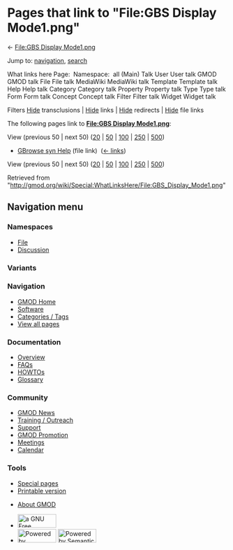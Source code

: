 <div id="mw-page-base" class="noprint">

</div>

<div id="mw-head-base" class="noprint">

</div>

<div id="content" class="mw-body" role="main">

<span id="top"></span>

<div id="mw-js-message" style="display:none;">

</div>



# <span dir="auto">Pages that link to "File:GBS Display Mode1.png"</span>

<div id="bodyContent">

<div id="contentSub">

← [File:GBS Display
Mode1.png](/wiki/File:GBS_Display_Mode1.png "File:GBS Display Mode1.png")

</div>

<div id="jump-to-nav" class="mw-jump">

Jump to: [navigation](#mw-navigation), [search](#p-search)

</div>

<div id="mw-content-text">

What links here Page:  Namespace:  all (Main) Talk User User talk GMOD
GMOD talk File File talk MediaWiki MediaWiki talk Template Template talk
Help Help talk Category Category talk Property Property talk Type Type
talk Form Form talk Concept Concept talk Filter Filter talk Widget
Widget talk

Filters
[Hide](/mediawiki/index.php?title=Special:WhatLinksHere/File:GBS_Display_Mode1.png&hidetrans=1 "Special:WhatLinksHere/File:GBS Display Mode1.png")
transclusions \|
[Hide](/mediawiki/index.php?title=Special:WhatLinksHere/File:GBS_Display_Mode1.png&hidelinks=1 "Special:WhatLinksHere/File:GBS Display Mode1.png")
links \|
[Hide](/mediawiki/index.php?title=Special:WhatLinksHere/File:GBS_Display_Mode1.png&hideredirs=1 "Special:WhatLinksHere/File:GBS Display Mode1.png")
redirects \|
[Hide](/mediawiki/index.php?title=Special:WhatLinksHere/File:GBS_Display_Mode1.png&hideimages=1 "Special:WhatLinksHere/File:GBS Display Mode1.png")
file links

The following pages link to **[File:GBS Display
Mode1.png](/wiki/File:GBS_Display_Mode1.png "File:GBS Display Mode1.png")**:

View (previous 50 \| next 50)
([20](/mediawiki/index.php?title=Special:WhatLinksHere/File:GBS_Display_Mode1.png&limit=20 "Special:WhatLinksHere/File:GBS Display Mode1.png")
\|
[50](/mediawiki/index.php?title=Special:WhatLinksHere/File:GBS_Display_Mode1.png&limit=50 "Special:WhatLinksHere/File:GBS Display Mode1.png")
\|
[100](/mediawiki/index.php?title=Special:WhatLinksHere/File:GBS_Display_Mode1.png&limit=100 "Special:WhatLinksHere/File:GBS Display Mode1.png")
\|
[250](/mediawiki/index.php?title=Special:WhatLinksHere/File:GBS_Display_Mode1.png&limit=250 "Special:WhatLinksHere/File:GBS Display Mode1.png")
\|
[500](/mediawiki/index.php?title=Special:WhatLinksHere/File:GBS_Display_Mode1.png&limit=500 "Special:WhatLinksHere/File:GBS Display Mode1.png"))

- [GBrowse syn Help](/wiki/GBrowse_syn_Help "GBrowse syn Help") (file
  link) ‎ <span class="mw-whatlinkshere-tools">([←
  links](/mediawiki/index.php?title=Special:WhatLinksHere&target=GBrowse+syn+Help "Special:WhatLinksHere"))</span>

View (previous 50 \| next 50)
([20](/mediawiki/index.php?title=Special:WhatLinksHere/File:GBS_Display_Mode1.png&limit=20 "Special:WhatLinksHere/File:GBS Display Mode1.png")
\|
[50](/mediawiki/index.php?title=Special:WhatLinksHere/File:GBS_Display_Mode1.png&limit=50 "Special:WhatLinksHere/File:GBS Display Mode1.png")
\|
[100](/mediawiki/index.php?title=Special:WhatLinksHere/File:GBS_Display_Mode1.png&limit=100 "Special:WhatLinksHere/File:GBS Display Mode1.png")
\|
[250](/mediawiki/index.php?title=Special:WhatLinksHere/File:GBS_Display_Mode1.png&limit=250 "Special:WhatLinksHere/File:GBS Display Mode1.png")
\|
[500](/mediawiki/index.php?title=Special:WhatLinksHere/File:GBS_Display_Mode1.png&limit=500 "Special:WhatLinksHere/File:GBS Display Mode1.png"))

</div>

<div class="printfooter">

Retrieved from
"<http://gmod.org/wiki/Special:WhatLinksHere/File:GBS_Display_Mode1.png>"

</div>

<div id="catlinks" class="catlinks catlinks-allhidden">

</div>

<div class="visualClear">

</div>

</div>

</div>

<div id="mw-navigation">

## Navigation menu

<div id="mw-head">



<div id="left-navigation">

<div id="p-namespaces" class="vectorTabs" role="navigation"
aria-labelledby="p-namespaces-label">

### Namespaces

- <span id="ca-nstab-image"><a href="/wiki/File:GBS_Display_Mode1.png" accesskey="c"
  title="View the file page [c]">File</a></span>
- <span id="ca-talk"><a
  href="/mediawiki/index.php?title=File_talk:GBS_Display_Mode1.png&amp;action=edit&amp;redlink=1"
  accesskey="t"
  title="Discussion about the content page [t]">Discussion</a></span>

</div>

<div id="p-variants" class="vectorMenu emptyPortlet" role="navigation"
aria-labelledby="p-variants-label">

### 

### Variants[](#)

<div class="menu">

</div>

</div>

</div>

<div id="right-navigation">





</div>



</div>

</div>

</div>

<div id="mw-panel">

<div id="p-logo" role="banner">

<a href="/wiki/Main_Page"
style="background-image: url(http://gmod.org/images/GMOD-cogs.png);"
title="Visit the main page"></a>

</div>

<div id="p-Navigation" class="portal" role="navigation"
aria-labelledby="p-Navigation-label">

### Navigation

<div class="body">

- <span id="n-GMOD-Home">[GMOD Home](/wiki/Main_Page)</span>
- <span id="n-Software">[Software](/wiki/GMOD_Components)</span>
- <span id="n-Categories-.2F-Tags">[Categories /
  Tags](/wiki/Categories)</span>
- <span id="n-View-all-pages">[View all
  pages](/wiki/Special:AllPages)</span>

</div>

</div>

<div id="p-Documentation" class="portal" role="navigation"
aria-labelledby="p-Documentation-label">

### Documentation

<div class="body">

- <span id="n-Overview">[Overview](/wiki/Overview)</span>
- <span id="n-FAQs">[FAQs](/wiki/Category:FAQ)</span>
- <span id="n-HOWTOs">[HOWTOs](/wiki/Category:HOWTO)</span>
- <span id="n-Glossary">[Glossary](/wiki/Glossary)</span>

</div>

</div>

<div id="p-Community" class="portal" role="navigation"
aria-labelledby="p-Community-label">

### Community

<div class="body">

- <span id="n-GMOD-News">[GMOD News](/wiki/GMOD_News)</span>
- <span id="n-Training-.2F-Outreach">[Training /
  Outreach](/wiki/Training_and_Outreach)</span>
- <span id="n-Support">[Support](/wiki/Support)</span>
- <span id="n-GMOD-Promotion">[GMOD
  Promotion](/wiki/GMOD_Promotion)</span>
- <span id="n-Meetings">[Meetings](/wiki/Meetings)</span>
- <span id="n-Calendar">[Calendar](/wiki/Calendar)</span>

</div>

</div>

<div id="p-tb" class="portal" role="navigation"
aria-labelledby="p-tb-label">

### Tools

<div class="body">

- <span id="t-specialpages"><a href="/wiki/Special:SpecialPages" accesskey="q"
  title="A list of all special pages [q]">Special pages</a></span>
- <span id="t-print"><a
  href="/mediawiki/index.php?title=Special:WhatLinksHere/File:GBS_Display_Mode1.png&amp;printable=yes"
  rel="alternate" accesskey="p"
  title="Printable version of this page [p]">Printable version</a></span>

</div>

</div>

</div>

</div>

<div id="footer" role="contentinfo">

- <span id="footer-places-about">[About
  GMOD](/wiki/GMOD:About "GMOD:About")</span>

<!-- -->

- <span id="footer-copyrightico">[<img src="http://www.gnu.org/graphics/gfdl-logo-small.png" width="88"
  height="31" alt="a GNU Free Documentation License" />](http://www.gnu.org/licenses/fdl-1.3.html)</span>
- <span id="footer-poweredbyico">[<img src="/mediawiki/skins/common/images/poweredby_mediawiki_88x31.png"
  width="88" height="31" alt="Powered by MediaWiki" />](//www.mediawiki.org/)
  [<img
  src="/mediawiki/extensions/SemanticMediaWiki/includes/../resources/images/smw_button.png"
  width="88" height="31" alt="Powered by Semantic MediaWiki" />](https://www.semantic-mediawiki.org/wiki/Semantic_MediaWiki)</span>

<div style="clear:both">

</div>

</div>
